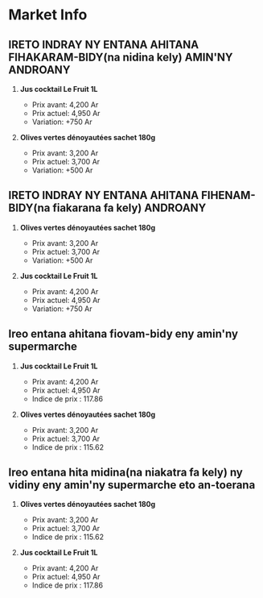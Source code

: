 # Market Info

## IRETO INDRAY NY ENTANA AHITANA FIHAKARAM-BIDY(na nidina kely) AMIN'NY ANDROANY

1. **Jus cocktail Le Fruit 1L**
   - Prix avant: 4,200 Ar
   - Prix actuel: 4,950 Ar
   - Variation: +750 Ar

2. **Olives vertes dénoyautées sachet 180g**
   - Prix avant: 3,200 Ar
   - Prix actuel: 3,700 Ar
   - Variation: +500 Ar

## IRETO INDRAY NY ENTANA AHITANA FIHENAM-BIDY(na fiakarana fa kely) ANDROANY

1. **Olives vertes dénoyautées sachet 180g**
   - Prix avant: 3,200 Ar
   - Prix actuel: 3,700 Ar
   - Variation: +500 Ar

2. **Jus cocktail Le Fruit 1L**
   - Prix avant: 4,200 Ar
   - Prix actuel: 4,950 Ar
   - Variation: +750 Ar

## Ireo entana ahitana fiovam-bidy eny amin'ny supermarche

1. **Jus cocktail Le Fruit 1L**
   - Prix avant: 4,200 Ar
   - Prix actuel: 4,950 Ar
   - Indice de prix : 117.86

2. **Olives vertes dénoyautées sachet 180g**
   - Prix avant: 3,200 Ar
   - Prix actuel: 3,700 Ar
   - Indice de prix : 115.62

## Ireo entana hita midina(na niakatra fa kely) ny vidiny eny amin'ny supermarche eto an-toerana

1. **Olives vertes dénoyautées sachet 180g**
   - Prix avant: 3,200 Ar
   - Prix actuel: 3,700 Ar
   - Indice de prix : 115.62

2. **Jus cocktail Le Fruit 1L**
   - Prix avant: 4,200 Ar
   - Prix actuel: 4,950 Ar
   - Indice de prix : 117.86

